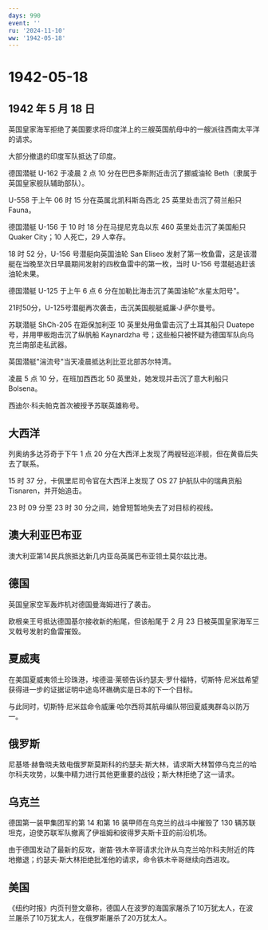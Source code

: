 ```yaml
---
days: 990
event: ''
ru: '2024-11-10'
ww: '1942-05-18'
---
```


# 1942-05-18

## 1942 年 5 月 18 日

英国皇家海军拒绝了美国要求将印度洋上的三艘英国航母中的一艘派往西南太平洋的请求。

大部分撤退的印度军队抵达了印度。

德国潜艇 U-162 于凌晨 2 点 10 分在巴巴多斯附近击沉了挪威油轮
Beth（隶属于英国皇家舰队辅助部队）。

U-558 于上午 06 时 15 分在英属北凯科斯岛西北 25 英里处击沉了荷兰船只
Fauna。

德国潜艇 U-156 于 10 时 18 分在马提尼克岛以东 460 英里处击沉了美国船只
Quaker City；10 人死亡，29 人幸存。

18 时 52 分，U-156 号潜艇向英国油轮 San Eliseo
发射了第一枚鱼雷，这是该潜艇在当晚至次日早晨期间发射的四枚鱼雷中的第一枚，当时
U-156 号潜艇追赶该油轮未果。

德国潜艇 U-125 于上午 6 点 6 分在加勒比海击沉了美国油轮"水星太阳号"。

21时50分，U-125号潜艇再次袭击，击沉美国舰艇威廉·J·萨尔曼号。

苏联潜艇 ShCh-205 在距保加利亚 10 英里处用鱼雷击沉了土耳其船只 Duatepe
号，并用甲板炮击沉了纵帆船 Kaynardzha
号；这些船只被怀疑为德国军队向乌克兰南部走私武器。

英国潜艇"湍流号"当天凌晨抵达利比亚北部苏尔特湾。

凌晨 5 点 10 分，在班加西西北 50 英里处，她发现并击沉了意大利船只
Bolsena。

西迪尔·科夫帕克首次被授予苏联英雄称号。

## 大西洋

列奥纳多达芬奇于下午 1 点 20
分在大西洋上发现了两艘轻巡洋舰，但在黄昏后失去了联系。

15 时 37 分，卡佩里尼司令官在大西洋上发现了 OS 27 护航队中的瑞典货船
Tisnaren，并开始追击。

23 时 09 分至 23 时 30 分之间，她曾短暂地失去了对目标的视线。

## 澳大利亚巴布亚

澳大利亚第14民兵旅抵达新几内亚岛英属巴布亚领土莫尔兹比港。

## 德国

英国皇家空军轰炸机对德国曼海姆进行了袭击。

欧根亲王号抵达德国基尔接收新的船尾，但该船尾于 2 月 23
日被英国皇家海军三叉戟号发射的鱼雷摧毁。

## 夏威夷

在美国夏威夷领土珍珠港，埃德温·莱顿告诉约瑟夫·罗什福特，切斯特·尼米兹希望获得进一步的证据证明中途岛环礁确实是日本的下一个目标。

与此同时，切斯特·尼米兹命令威廉·哈尔西将其航母编队带回夏威夷群岛以防万一。

## 俄罗斯

尼基塔·赫鲁晓夫致电俄罗斯莫斯科的约瑟夫·斯大林，请求斯大林暂停乌克兰的哈尔科夫攻势，以集中精力进行其他更重要的战役；斯大林拒绝了这一请求。

## 乌克兰

德国第一装甲集团军的第 14 和第 16 装甲师在乌克兰的战斗中摧毁了 130
辆苏联坦克，迫使苏联军队撤离了伊祖姆和彼得罗夫斯卡亚的前沿机场。

由于德国发动了最新的反攻，谢苗·铁木辛哥请求允许从乌克兰哈尔科夫附近的阵地撤退；约瑟夫·斯大林拒绝批准他的请求，命令铁木辛哥继续向西进攻。

## 美国

《纽约时报》内页刊登文章称，德国人在波罗的海国家屠杀了10万犹太人，在波兰屠杀了10万犹太人，在俄罗斯屠杀了20万犹太人。
